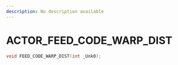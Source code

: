 ```yaml
---
description: No description available 
---
```


# ACTOR\_FEED_CODE_WARP_DIST

```cpp
void FEED_CODE_WARP_DIST(int _Unk0);
```